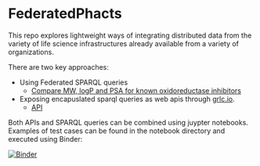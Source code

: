 # FederatedPhacts

This repo explores lightweight ways of integrating distributed data from the variety of life science infrastructures already available from a variety of organizations. 

There are two key approaches:
* Using Federated SPARQL queries
   * [Compare MW, logP and PSA for known oxidoreductase inhibitors](https://github.com/openphacts/FederatedPhacts/issues/3)
* Exposing encapuslated sparql queries as web apis through [grlc.io](http://grlc.io). 
   * [API](http://grlc.io/api/openphacts/FederatedPhacts/)

Both APIs and SPARQL queries can be combined using juypter notebooks. Examples of test cases can be found in the notebook directory and executed using Binder:

[![Binder](https://mybinder.org/badge_logo.svg)](https://mybinder.org/v2/gh/openphacts/FederatedPhacts/master?filepath=notebooks)
